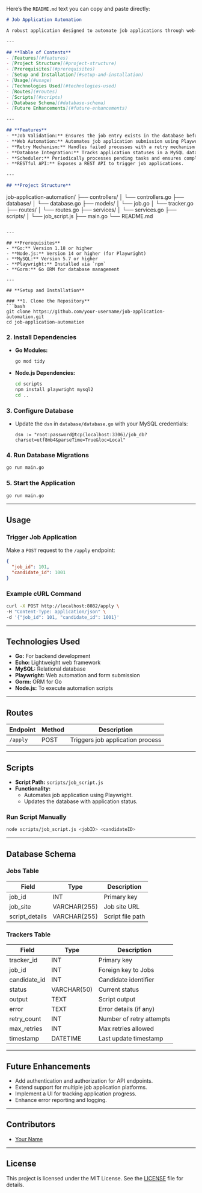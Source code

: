 Here’s the `README.md` text you can copy and paste directly:

```markdown
# Job Application Automation

A robust application designed to automate job applications through web-based form submission using Playwright and integrated database management. The system ensures that candidates' information is processed efficiently while handling errors and retries effectively.

---

## **Table of Contents**
- [Features](#features)
- [Project Structure](#project-structure)
- [Prerequisites](#prerequisites)
- [Setup and Installation](#setup-and-installation)
- [Usage](#usage)
- [Technologies Used](#technologies-used)
- [Routes](#routes)
- [Scripts](#scripts)
- [Database Schema](#database-schema)
- [Future Enhancements](#future-enhancements)

---

## **Features**
- **Job Validation:** Ensures the job entry exists in the database before processing.
- **Web Automation:** Automates job application submission using Playwright.
- **Retry Mechanism:** Handles failed processes with a retry mechanism and configurable limits.
- **Database Integration:** Tracks application statuses in a MySQL database.
- **Scheduler:** Periodically processes pending tasks and ensures completion.
- **RESTful API:** Exposes a REST API to trigger job applications.

---

## **Project Structure**
```
job-application-automation/
├── controllers/
│   └── controllers.go
├── database/
│   └── database.go
├── models/
│   └── job.go
│   └── tracker.go
├── routes/
│   └── routes.go
├── services/
│   └── services.go
├── scripts/
│   └── job_script.js
├── main.go
└── README.md
```

---

## **Prerequisites**
- **Go:** Version 1.18 or higher
- **Node.js:** Version 14 or higher (for Playwright)
- **MySQL:** Version 5.7 or higher
- **Playwright:** Installed via `npm`
- **Gorm:** Go ORM for database management

---

## **Setup and Installation**

### **1. Clone the Repository**
```bash
git clone https://github.com/your-username/job-application-automation.git
cd job-application-automation
```

### **2. Install Dependencies**
- **Go Modules:**
  ```bash
  go mod tidy
  ```
- **Node.js Dependencies:**
  ```bash
  cd scripts
  npm install playwright mysql2
  cd ..
  ```

### **3. Configure Database**
- Update the `dsn` in `database/database.go` with your MySQL credentials:
  ```
  dsn := "root:password@tcp(localhost:3306)/job_db?charset=utf8mb4&parseTime=True&loc=Local"
  ```

### **4. Run Database Migrations**
```bash
go run main.go
```

### **5. Start the Application**
```bash
go run main.go
```

---

## **Usage**

### **Trigger Job Application**
Make a `POST` request to the `/apply` endpoint:
```json
{
  "job_id": 101,
  "candidate_id": 1001
}
```

### **Example cURL Command**
```bash
curl -X POST http://localhost:8082/apply \
-H "Content-Type: application/json" \
-d '{"job_id": 101, "candidate_id": 1001}'
```

---

## **Technologies Used**
- **Go:** For backend development
- **Echo:** Lightweight web framework
- **MySQL:** Relational database
- **Playwright:** Web automation and form submission
- **Gorm:** ORM for Go
- **Node.js:** To execute automation scripts

---

## **Routes**
| Endpoint       | Method | Description                      |
|----------------|--------|----------------------------------|
| `/apply`       | POST   | Triggers job application process |

---

## **Scripts**
- **Script Path:** `scripts/job_script.js`
- **Functionality:**
  - Automates job application using Playwright.
  - Updates the database with application status.

### **Run Script Manually**
```bash
node scripts/job_script.js <jobID> <candidateID>
```

---

## **Database Schema**

### **Jobs Table**
| Field          | Type         | Description                  |
|----------------|--------------|------------------------------|
| job_id         | INT          | Primary key                 |
| job_site       | VARCHAR(255) | Job site URL                |
| script_details | VARCHAR(255) | Script file path            |

### **Trackers Table**
| Field          | Type         | Description                  |
|----------------|--------------|------------------------------|
| tracker_id     | INT          | Primary key                 |
| job_id         | INT          | Foreign key to Jobs         |
| candidate_id   | INT          | Candidate identifier        |
| status         | VARCHAR(50)  | Current status              |
| output         | TEXT         | Script output               |
| error          | TEXT         | Error details (if any)      |
| retry_count    | INT          | Number of retry attempts    |
| max_retries    | INT          | Max retries allowed         |
| timestamp      | DATETIME     | Last update timestamp       |

---

## **Future Enhancements**
- Add authentication and authorization for API endpoints.
- Extend support for multiple job application platforms.
- Implement a UI for tracking application progress.
- Enhance error reporting and logging.

---

## **Contributors**
- [Your Name](https://github.com/your-username)

---

## **License**
This project is licensed under the MIT License. See the [LICENSE](LICENSE) file for details.
```


